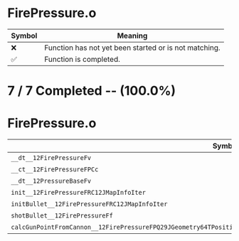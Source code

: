 # FirePressure.o
| Symbol | Meaning 
| ------------- | ------------- 
| :x: | Function has not yet been started or is not matching. 
| :white_check_mark: | Function is completed. 


# 7 / 7 Completed -- (100.0%)
# FirePressure.o
| Symbol | Decompiled? |
| ------------- | ------------- |
| `__dt__12FirePressureFv` | :white_check_mark: |
| `__ct__12FirePressureFPCc` | :white_check_mark: |
| `__dt__12PressureBaseFv` | :white_check_mark: |
| `init__12FirePressureFRC12JMapInfoIter` | :white_check_mark: |
| `initBullet__12FirePressureFRC12JMapInfoIter` | :white_check_mark: |
| `shotBullet__12FirePressureFf` | :white_check_mark: |
| `calcGunPointFromCannon__12FirePressureFPQ29JGeometry64TPosition3<Q29JGeometry38TMatrix34<Q29JGeometry13SMatrix34C<f>>>` | :white_check_mark: |
